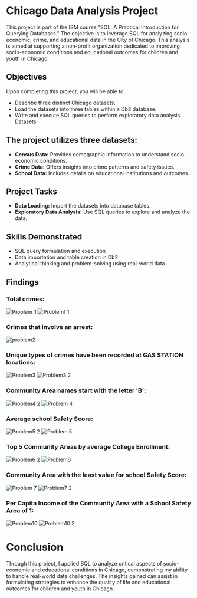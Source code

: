 # Chicago Data Analysis Project

This project is part of the IBM course "SQL: A Practical Introduction for Querying Databases." The objective is to leverage SQL for analyzing socio-economic, crime, and educational data in the City of Chicago. This analysis is aimed at supporting a non-profit organization dedicated to improving socio-economic conditions and educational outcomes for children and youth in Chicago.

## Objectives
Upon completing this project, you will be able to:

- Describe three distinct Chicago datasets.
- Load the datasets into three tables within a Db2 database.
- Write and execute SQL queries to perform exploratory data analysis.
Datasets

## The project utilizes three datasets:

- **Census Data:** Provides demographic information to understand socio-economic conditions.
- **Crime Data:** Offers insights into crime patterns and safety issues.
- **School Data:** Includes details on educational institutions and outcomes.

## Project Tasks
- **Data Loading:** Import the datasets into database tables.
- **Exploratory Data Analysis:** Use SQL queries to explore and analyze the data.

## Skills Demonstrated
- SQL query formulation and execution
- Data importation and table creation in Db2
- Analytical thinking and problem-solving using real-world data

## Findings

### Total crimes:
![Problem_1](https://github.com/Niltiac98/Chicago-Data-Analysis/assets/51493359/a3324f0c-2a45-41fb-a901-c60261bb40ca)
![Problem1 1](https://github.com/Niltiac98/Chicago-Data-Analysis/assets/51493359/5d630c16-0710-4a62-afc9-59d567f094f9)
### Crimes that involve an arrest:
![problem2](https://github.com/Niltiac98/Chicago-Data-Analysis/assets/51493359/eecf79d5-b3d0-46bf-9706-b519fea2e6cb)
### Unique types of crimes have been recorded at GAS STATION locations:
![Problem3](https://github.com/Niltiac98/Chicago-Data-Analysis/assets/51493359/24bd7f22-b627-41cb-9da8-31df2c9a54bf)
![Problem3 2](https://github.com/Niltiac98/Chicago-Data-Analysis/assets/51493359/27ba56b2-d256-4286-ae7a-c92de6a3ccdf)
### Community Area names start with the letter 'B':
![Problem4 2](https://github.com/Niltiac98/Chicago-Data-Analysis/assets/51493359/128b2e5f-ca37-4e1f-8292-55324a6899c6)
![Problem 4](https://github.com/Niltiac98/Chicago-Data-Analysis/assets/51493359/b7b90b20-6402-4141-aac7-c8c87e8800fa)
### Average school Safety Score:
![Problem5 2](https://github.com/Niltiac98/Chicago-Data-Analysis/assets/51493359/e15ed177-9bca-40ca-a049-5f5721cab877)
![Problem 5](https://github.com/Niltiac98/Chicago-Data-Analysis/assets/51493359/25f9e516-faff-4170-a022-00ff211638b9)
### Top 5 Community Areas by average College Enrollment:
![Problem6 2](https://github.com/Niltiac98/Chicago-Data-Analysis/assets/51493359/b7f1abab-0b6a-4726-a737-308da1dd2db4)
![Problem6](https://github.com/Niltiac98/Chicago-Data-Analysis/assets/51493359/03bf0892-e941-4d98-81b7-c8004e68f9c2)
### Community Area with the least value for school Safety Score:
![Problem 7](https://github.com/Niltiac98/Chicago-Data-Analysis/assets/51493359/1f1037e9-c083-43ad-9d1f-61733dc380a4)
![Problem7 2](https://github.com/Niltiac98/Chicago-Data-Analysis/assets/51493359/4d5b7c8a-a6d4-47d9-978a-bdcb32d15208)
### Per Capita Income of the Community Area with a School Safety Area of 1:
![Problem10](https://github.com/Niltiac98/Chicago-Data-Analysis/assets/51493359/4f35b7e1-26d1-4754-a0ae-ced39c64e87b)
![Problem10 2](https://github.com/Niltiac98/Chicago-Data-Analysis/assets/51493359/29abf424-d54a-4df6-b515-ad8df3146f4e)


# Conclusion
Through this project, I applied SQL to analyze critical aspects of socio-economic and educational conditions in Chicago, demonstrating my ability to handle real-world data challenges. The insights gained can assist in formulating strategies to enhance the quality of life and educational outcomes for children and youth in Chicago.
